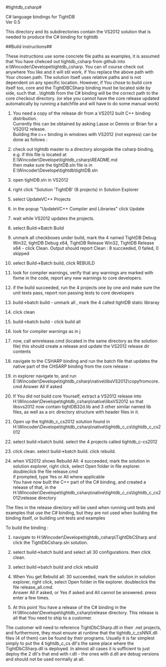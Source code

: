 #tightdb_csharp#

C# language bindings for TightDB  
Ver 0.5

This directory and its subdirectories contain the VS2012 solution that is needed to produce the C# binding for tightdb

##Build instructions##

These instructions use some concrete file paths as examples,
it is assumed that You have chekced out tightdb_csharp from github into e:\Wincoder\Develope\tightdb_csharp.
You can of course check out anywhere You like and it will stil work, if You replace the above path with Your
chosen path. The solution itself uses relative paths and is not dependent on any specific location.
However, if You chose to build core itself too, core and the TightDBCSharp binding must be located side by side,
such that ..\tightdb from the C# binding will be the correct path to the core checkout directory.
(or else you cannot have the core release updated automatically by running a batchfile and will have to do some
manual work)

1. You need a copy of the release dir from a VS2012 built C++ binding distribution.  
Currently this can be obtained by asking Lasse or Dennis or Brian for a VS2012 release.  
Building the c++ binding in windows with VS2012 (not express) can be done as follows :  

  1. check out tightdb master to a directory alongside the csharp binding, e.g. if this file is located at  
  E:\Wincoder\Develope\tightdb_csharp\README.md  
  then make sure the tightDB.sln file is in  
  E:\Wincoder\Develope\tightdb\tightDB.sln    
  2. open tightDB.sln in VS2012
  3. right click "Solution 'TightDB' (8 projects) in Solution Explorer
  4. select UpdateVC++ Projects
  5. in the popup "UpdateVC++ Compiler and Libraries" click Update
  6. wait while VS2012 updates the projects.
  7. select Build->Batch Build
  8. unmark all checkboxes under build, mark the 4 named TightDB Debug Win32, tightDB Debug x64, TightDB Release Win32, TightDB Release x64 - click Clean.  Output should report Clean : 8 succeeded, 0 failed, 0 skipped
  9. select Build->Batch build, click REBUILD 
  10. look for compiler warnings, verify that any warnings are marked with fixme in the code, report any new warnings to core developers.
  11. if the build succeeded, run the 4 projects one by one and make sure the unit tests pass, report non passing tests to core developers
  12. build->batch build - unmark all , mark the 4 called tightDB static libraray
  13. click clean
  14. build->batch build - click build all
  15. look for compiler warnings as in j
  16. now, call winrelease.cmd (located in the same directory as the solution file) this should create a release and update the VS2012 release dir contents
  17. navigate to the CSHARP binding and run the batch file that updates the native part of the CHSARP binding from the core release :
  18. in explorer navigate to, and run E:\Wincoder\Develope\tightdb_csharp\native\libsVS2012\copyfromcore.cmd Answer All if asked

3. If You did not build core Yourself, extract a VS2012 release into H:\Wincoder\Develope\tightdb_csharp\native\libsVS2012 so that libsvs2012 now contain tightDB32d.lib and 3 other similar named lib files, as well as a src directory structure with header files in it.
4. Open up the tightdb_c_cs2012 solution found in H:\Wincoder\Develope\tightdb_csharp\native\tightdb_c_cs\tightdb_c_cs2012 
5. select build->batch build. select the 4 projects called tightdb_c-cs2012
6. click clean.  select build->batch build. click rebuild.
7. when VS2012 shows Rebuild All: 4 succeeded, mark the solution in solution explorer, right click, select Open folder in file explorer. doubleclick the file release.cmd  
if prompted, type Yes or All where applicable  
You have now built the C++ part of the C# binding, and created a release of that, in the  
H:\Wincoder\Develope\tightdb_csharp\native\tightdb_c_cs\tightdb_c_cs2012\release directory  

The files in the release directory will be used when running unit tests and examples that use the C# binding, but they are not used when building the binding itself, or building unit tests and examples

To build the binding :

1. navigate to H:\Wincoder\Develope\tightdb_csharp\TightDbCSharp  and click the TightDbCsharp.sln solution.  

2. select build->batch build and select all 30 configurations. then click clean.
3. select build->batch build and click rebuild

4. When You get Rebuild all: 30 succeeded, mark the solution in solution explorer, right click, select Open folder in file explorer. doubleclick the file release_all.cmd.  
Answer All if asked, or Yes if asked and All cannot be answered. press enter a few times.

5. At this point You have a release of the C# binding in the H:\Wincoder\Develope\tightdb_csharp\release directory. This release is all that You need to ship to a customer.

The customer will need to reference TightDbCSharp.dll in their .net projects, and furthermore,  they must ensure at runtime that the tightdb_c_csNNX.dll files (4 of them) can be found by their programs. Usually it is far simplest simply to put the 4 tightdb_c_cs dll's the same place where the TightDbCSharp.dll is deployed. In almost all cases it is sufficient to just deploy the 2 dll's that end with r.dll - the ones with d.dll are debug versions and should not be used normally at all.

